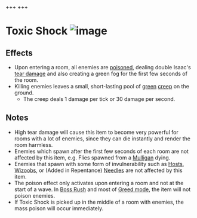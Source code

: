 +++
+++

 # Toxic Shock ![image](/image/Toxic_Shock.png) 

Effects
---------


* Upon entering a room, all enemies are [poisoned](/wiki/Status_Effects#Poison "Status Effects"), dealing double Isaac's [tear damage](/wiki/Damage "Damage") and also creating a green fog for the first few seconds of the room.
* Killing enemies leaves a small, short-lasting pool of [green](/wiki/Creep#Green_Creep "Creep") [creep](/wiki/Creep "Creep") on the ground.
	+ The creep deals 1 damage per tick or 30 damage per second.


Notes
-------


* High tear damage will cause this item to become very powerful for rooms with a lot of enemies, since they can die instantly and render the room harmless.
* Enemies which spawn after the first few seconds of each room are not affected by this item, e.g. Flies spawned from a [Mulligan](/wiki/Mulligan "Mulligan") dying.
* Enemies that spawn with some form of invulnerability such as [Hosts](/wiki/Host "Host"), [Wizoobs](/wiki/Wizoob "Wizoob"), or (Added in Repentance) [Needles](/wiki/Needle "Needle") are not affected by this item.
* The poison effect only activates upon entering a room and not at the start of a wave. In [Boss Rush](/wiki/Boss_Rush "Boss Rush") and most of [Greed mode](/wiki/Greed_mode "Greed mode"), the item will not poison enemies.
* If Toxic Shock is picked up in the middle of a room with enemies, the mass poison will occur immediately.


